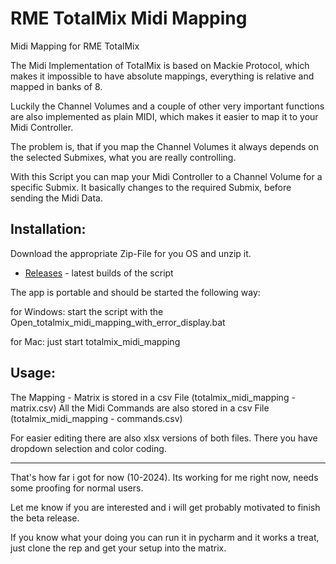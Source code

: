 # RME TotalMix Midi Mapping

Midi Mapping for RME TotalMix

The Midi Implementation of TotalMix is based on Mackie Protocol, which makes it impossible to have absolute mappings, everything is relative and mapped in banks of 8.

Luckily the Channel Volumes and a couple of other very important functions are also implemented as plain MIDI, which makes it easier to map it to your Midi Controller.

The problem is, that if you map the Channel Volumes it always depends on the selected Submixes, what you are really controlling. 

With this Script you can map your Midi Controller to a Channel Volume for a specific Submix. It basically changes to the required Submix, before sending the Midi Data.

## Installation:

Download the appropriate Zip-File for you OS and unzip it. 
- [Releases](https://github.com/andreaseinsiedler/totalmix_midi_mapping/releases) - latest builds of the script


The app is portable and should be started the following way:

for Windows: start the script with the Open_totalmix_midi_mapping_with_error_display.bat

for Mac: just start totalmix_midi_mapping

## Usage:

The Mapping - Matrix is stored in a csv File (totalmix_midi_mapping - matrix.csv)
All the Midi Commands are also stored in a csv File (totalmix_midi_mapping - commands.csv)

For easier editing there are also xlsx versions of both files. There you have dropdown selection and color coding.

-------------------------------------------

That's how far i got for now (10-2024). Its working for me right now, needs some proofing for normal users. 

Let me know if you are interested and i will get probably motivated to finish the beta release. 

If you know what your doing you can run it in pycharm and it works a treat, just clone the rep and get your setup into the matrix.

